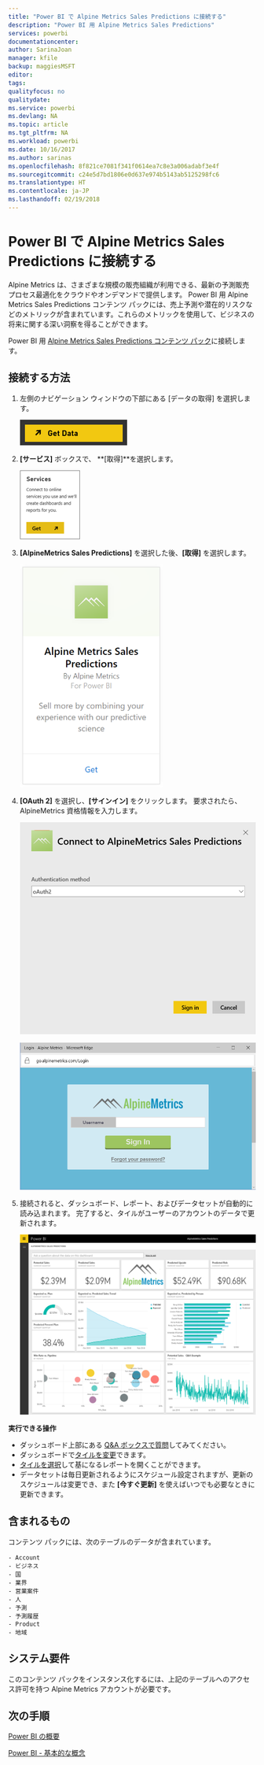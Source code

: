 ```yaml
---
title: "Power BI で Alpine Metrics Sales Predictions に接続する"
description: "Power BI 用 Alpine Metrics Sales Predictions"
services: powerbi
documentationcenter: 
author: SarinaJoan
manager: kfile
backup: maggiesMSFT
editor: 
tags: 
qualityfocus: no
qualitydate: 
ms.service: powerbi
ms.devlang: NA
ms.topic: article
ms.tgt_pltfrm: NA
ms.workload: powerbi
ms.date: 10/16/2017
ms.author: sarinas
ms.openlocfilehash: 8f821ce7081f341f0614ea7c8e3a006adabf3e4f
ms.sourcegitcommit: c24e5d7bd1806e0d637e974b5143ab5125298fc6
ms.translationtype: HT
ms.contentlocale: ja-JP
ms.lasthandoff: 02/19/2018
---
```

# <a name="connect-to-alpine-metrics-sales-predictions-with-power-bi"></a>Power BI で Alpine Metrics Sales Predictions に接続する
Alpine Metrics は、さまざまな規模の販売組織が利用できる、最新の予測販売プロセス最適化をクラウドやオンデマンドで提供します。 Power BI 用 Alpine Metrics Sales Predictions コンテンツ パックには、売上予測や潜在的リスクなどのメトリックが含まれています。これらのメトリックを使用して、ビジネスの将来に関する深い洞察を得ることができます。 

Power BI 用 [Alpine Metrics Sales Predictions コンテンツ パック](https://app.powerbi.com/getdata/services/alpine-metrics)に接続します。

## <a name="how-to-connect"></a>接続する方法
1. 左側のナビゲーション ウィンドウの下部にある [データの取得] を選択します。  
   
    ![](media/service-connect-to-alpine-metrics/getdata.png)
2. **[サービス]** ボックスで、 **[取得]**を選択します。  
   
    ![](media/service-connect-to-alpine-metrics/services.png)
3. **[AlpineMetrics Sales Predictions]** を選択した後、**[取得]** を選択します。  
   
    ![](media/service-connect-to-alpine-metrics/alpine.png)
4. **[OAuth 2]** を選択し、**[サインイン]** をクリックします。 要求されたら、AlpineMetrics 資格情報を入力します。
   
    ![](media/service-connect-to-alpine-metrics/creds.png)
   
    ![](media/service-connect-to-alpine-metrics/creds2.png)
5. 接続されると、ダッシュボード、レポート、およびデータセットが自動的に読み込まれます。 完了すると、タイルがユーザーのアカウントのデータで更新されます。
   
    ![](media/service-connect-to-alpine-metrics/dashboard.png)

**実行できる操作**

* ダッシュボード上部にある [Q&A ボックスで質問](power-bi-q-and-a.md)してみてください。
* ダッシュボードで[タイルを変更](service-dashboard-edit-tile.md)できます。
* [タイルを選択](service-dashboard-tiles.md)して基になるレポートを開くことができます。
* データセットは毎日更新されるようにスケジュール設定されますが、更新のスケジュールは変更でき、また **[今すぐ更新]** を使えばいつでも必要なときに更新できます。

## <a name="whats-included"></a>含まれるもの
コンテンツ パックには、次のテーブルのデータが含まれています。  

    - Account    
    - ビジネス    
    - 国    
    - 業界    
    - 営業案件  
    - 人  
    - 予測    
    - 予測履歴    
    - Product  
    - 地域    

## <a name="system-requirements"></a>システム要件
このコンテンツ パックをインスタンス化するには、上記のテーブルへのアクセス許可を持つ Alpine Metrics アカウントが必要です。

## <a name="next-steps"></a>次の手順
[Power BI の概要](service-get-started.md)

[Power BI - 基本的な概念](service-basic-concepts.md)

